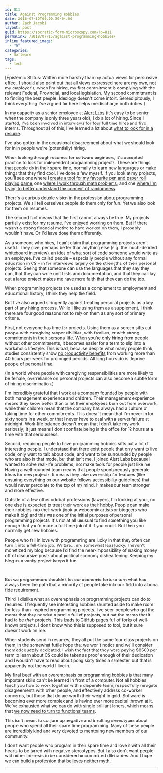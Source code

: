```yaml
---
id: 811
title: Against Programming Hobbies
date: 2018-07-15T09:00:50-04:00
author: Zach Jacobi
layout: post
guid: https://socratic-form-microscopy.com/?p=811
permalink: /2018/07/15/against-programming-hobbies/
inline_featured_image:
  - "0"
categories:
  - Software
tags:
  - tech
---
```


<p class="caption pre-post-meta">
[Epistemic Status: Written more harshly than my actual views for persuasive effect. I should also point out that all views expressed here are my own, not my employer's; when I'm hiring, my first commitment is complying with the relevant Federal, Provincial, and local legislation. My second commitment is to finding the best people. Ideology doesn't come into it. Serendipitously, I think everything I've argued for here helps me discharge both duties.]
</p>

In my capacity as a senior employee at <a href="https://alertlabs.com/">Alert Labs</a> (it's easy to be senior when the company is only three years old), I do a lot of hiring. Since I started, I've been involved in interviews for four full time hires and five interns. Throughout all of this, I've learned a lot about <a href="{{ site.baseurl }}/2016/11/21/resume-tips-for-students/">what to look for in a resume</a>.

I've also gotten in the occasional disagreement about what we should look for in in people we're (potentially) hiring.

When looking through resumes for software engineers, it's accepted practice to look for independent programming projects. These are things that people do in their spare time, normally to learn new languages or make things that they find cool. I've done a few myself. If you look at my projects, you'll see one where I <a href="https://github.com/zejacobi/DeltaGreen">create a tool for my favourite pen and paper roll playing game</a>, one <a href="https://github.com/zejacobi/ProjectEuler">where I work through math problems</a>, and one <a href="https://github.com/zejacobi/randomness">where I'm trying to better understand the concept of randomness</a>.

There's a curious double vision in the profession about programming projects. We all tell ourselves people do them only for fun. Yet we also look for them on resumes.

The second fact means that the first cannot always be true. My projects partially exist for my resume. I've enjoyed working on them. But if there wasn't a strong financial motive to have worked on them, I probably wouldn't have. Or I'd have done them differently.

As a someone who hires, I can't claim that programming projects aren't useful. They give, perhaps better than anything else (e.g. the much-derided whiteboard interview), an idea of what sort of code someone would write as an employee. I've called people – especially people without any formal education in CS – in for interviews largely on the strengths of their personal projects. Seeing that someone can use the languages that they say they can, that they can write unit tests and documentation, and that they can lay out a large project makes me have more faith that they can do the job.

When programming projects are used as a complement to employment and educational history, I think they help the field.

But I've also argued stringently against treating personal projects as a key part of any hiring process. While I like using them as a supplement, I think there are four good reasons not to rely on them as any sort of primary criteria.

First, not everyone has time for projects. Using them as a screen sifts out people with caregiving responsibilities, with families, or with strong commitments in their personal life. When you're only hiring from people without other commitments, it becomes easier for a team to slip into a workaholic lifestyle. This is bad, because despite what many people think, studies consistently show <a href="https://cs.stanford.edu/people/eroberts/cs201/projects/crunchmode/econ-hours-productivity.html">no productivity benefits</a> from working more than 40 hours per week for prolonged periods. All long hours do is deprive people of personal time.

(In a world where people with caregiving responsibilities are more likely to be female, overreliance on personal projects can also become a subtle form of hiring discrimination.)

I'm incredibly grateful that I work at a company founded by people with both management experience and children. Their management experience means they know better than to let their employees burn out from overwork, while their children mean that the company has always had a culture of taking time for other commitments. This doesn't mean that I'm never in for sixty hours in a week, or that I never have to deal with a server failure at midnight. Work-life balance doesn't mean that I don't take my work seriously; it just means I don't conflate being in the office for 12 hours at a time with that seriousness.

Second, requiring people to have programming hobbies sifts out a lot of interesting people. I understand that there exist people that only want to live code, only want to talk about code, and want to be surrounded by people who are also in that mode, but that isn't me. I joined Alert Labs because I wanted to solve real-life problems, not make tools for people just like me. Having a well-rounded team means that people spontaneously generate ideas for new projects. It means they take ownership for features (like ensuring everything on our website follows accessibility guidelines) that would never percolate to the top of my mind. It makes our team stronger and more effective.

Outside of a few other oddball professions (lawyers, I'm looking at you), no one else is expected to treat their work as their hobby. People can make their hobbies into their work (look at webcomic artists or bloggers who make it big) and this was one of the initial purposes of personal programming projects. It's not at all unusual to find something you like enough that you'd make a full-time job of it if you could. But then you normally get new hobbies.

People who fall in love with programming are lucky in that they often can turn it into a full-time job. Writers… are somewhat less lucky. I haven't monetized my blog because I'd find the near-impossibility of making money off of discursive posts about political economy disheartening. Keeping my blog as a vanity project keeps it fun.

&nbsp;

But we programmers shouldn't let our economic fortune turn what has always been the path that a minority of people take into our field into a bona fide requirement.

Third, I dislike what an overemphasis on programming projects can do to resumes. I frequently see interesting hobbies shunted aside to make room for less-than-inspired programming projects. I've seen people who got the memo that they needed a profile full of projects, but not the memo that it had to be <em>their </em>projects. This leads to GitHub pages full of forks of well-known projects. I don't know who this is supposed to fool, but it sure doesn't work on me.

When students send in resumes, they all put the same four class projects on them, in the somewhat futile hope that we won't notice and we'll consider them adequately dedicated. I wish the fact that they were paying $8500 per term to learn about CS could be taken as proof enough of their dedication and I wouldn't have to read about pong sixty times a semester, but that is apparently not the world I live in.

My final beef with an overemphasis on programming hobbies is that many important skills can't be learned in front of a computer. Not all hobbies teach you how to work together with a disparate team, respectfully navigate disagreements with other people, and effectively address co-worker concerns, but those that do are worth their weight in gold. Software is becoming ever more complex and is having ever more capital thrown at it. We've exhausted what we can do with single brilliant loners, which means that <a href="{{ site.baseurl }}/2017/11/26/warriors-and-soldiers">we now need to turn to functional teams</a>.

This isn't meant to conjure up negative and insulting stereotypes about people who spend all their spare time programming. Many of these people are incredibly kind and very devoted to mentoring new members of our community.

I don't want people who program in their spare time and love it with all their hearts to be tarred with negative stereotypes. But I also don't want people with other interests to be considered uncommitted dilettantes. And I hope we can build a profession that believes neither myth.

<hr class="post-end" />
